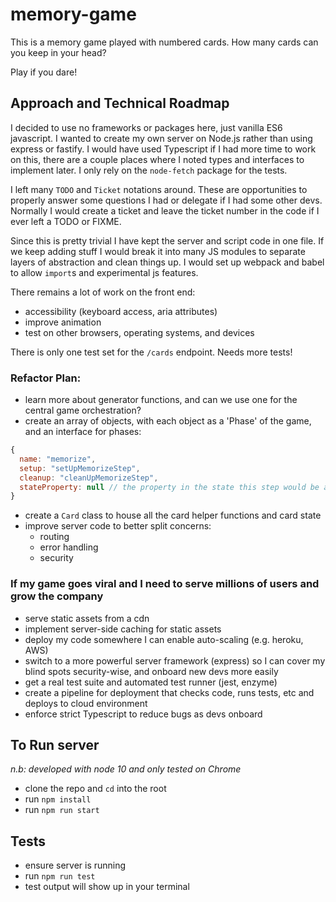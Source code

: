 # memory-game

This is a memory game played with numbered cards. How many cards can you keep in your head?

Play if you dare!

## Approach and Technical Roadmap
I decided to use no frameworks or packages here, just vanilla ES6 javascript. I wanted to create my own server on Node.js rather than using express or fastify. I would have used Typescript if I had more time to work on this, there are a couple places where I noted types and interfaces to implement later. I only rely on the `node-fetch` package for the tests.

I left many `TODO` and `Ticket` notations around. These are opportunities to properly answer some questions I had or delegate if I had some other devs. Normally I would create a ticket and leave the ticket number in the code if I ever left a TODO or FIXME.

Since this is pretty trivial I have kept the server and script code in one file. If we keep adding stuff I would break it into many JS modules to separate layers of abstraction and clean things up. I would set up webpack and babel to allow `import`s and experimental js features. 

There remains a lot of work on the front end:
- accessibility (keyboard access, aria attributes)
- improve animation
- test on other browsers, operating systems, and devices

There is only one test set for the `/cards` endpoint. Needs more tests!

### Refactor Plan:
- learn more about generator functions, and can we use one for the central game orchestration?
- create an array of objects, with each object as a 'Phase' of the game, and an interface for phases:
```javascript
{
  name: "memorize",
  setup: "setUpMemorizeStep",
  cleanup: "cleanUpMemorizeStep",
  stateProperty: null // the property in the state this step would be allowed to set
}
```
- create a `Card` class to house all the card helper functions and card state
- improve server code to better split concerns:
  - routing
  - error handling
  - security
    
### If my game goes viral and I need to serve millions of users and grow the company
- serve static assets from a cdn
- implement server-side caching for static assets
- deploy my code somewhere I can enable auto-scaling (e.g. heroku, AWS)
- switch to a more powerful server framework (express) so I can cover my blind spots security-wise, and onboard new devs more easily
- get a real test suite and automated test runner (jest, enzyme)
- create a pipeline for deployment that checks code, runs tests, etc and deploys to cloud environment
- enforce strict Typescript to reduce bugs as devs onboard







## To Run server
*n.b: developed with node 10 and only tested on Chrome*
- clone the repo and `cd` into the root
- run `npm install`
- run `npm run start`

## Tests
- ensure server is running
- run `npm run test`
- test output will show up in your terminal